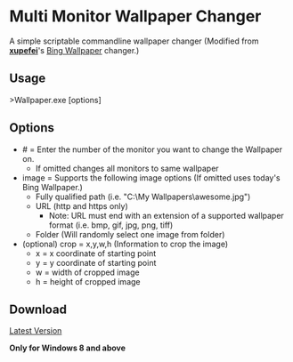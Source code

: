 Multi Monitor Wallpaper Changer
==============

A simple scriptable commandline wallpaper changer (Modified from [**xupefei**](https://github.com/xupefei)'s [Bing Wallpaper](https://github.com/xupefei/Bing-Wallpaper) changer.)

Usage
------
\>Wallpaper.exe [options]

Options
------
* \# = Enter the number of the monitor you want to change the Wallpaper on.
  * If omitted changes all monitors to same wallpaper
* image = Supports the following image options (If omitted uses today's Bing Wallpaper.)
  * Fully qualified path (i.e. "C:\My Wallpapers\awesome.jpg")
  * URL (http and https only)
    * Note: URL must end with an extension of a supported wallpaper format (i.e. bmp, gif, jpg, png, tiff)
  * Folder (Will randomly select one image from folder)
* (optional) crop = x,y,w,h (Information to crop the image)
  * x = x coordinate of starting point
  * y = y coordinate of starting point
  * w = width of cropped image
  * h = height of cropped image

Download
------
[Latest Version](https://github.com/antgiant/Multi-Monitor-Wallpaper-Changer/releases/)

**Only for Windows 8 and above**
